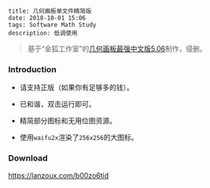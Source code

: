 ```
title: 几何画板单文件精简版
date: 2018-10-01 15:06
tags: Software Math Study
description: 低调使用
```

> 基于“金狐工作室”的[几何画板最强中文版5.06](http://www.jinhu.me/article.asp?id=232)制作，侵删。

### Introduction

* 请支持正版（如果你有足够多的钱）。

* 已和谐，双击运行即可。

* 精简部分图标和无用位图资源。

* 使用`waifu2x`渲染了`256x256`的大图标。

### Download

<https://lanzoux.com/b00zo6tid>
